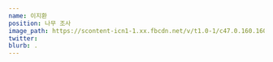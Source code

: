 ```yaml
---
name: 이지환
position: 나무 조사
image_path: https://scontent-icn1-1.xx.fbcdn.net/v/t1.0-1/c47.0.160.160a/p160x160/10354686_10150004552801856_220367501106153455_n.jpg?_nc_cat=1&_nc_ht=scontent-icn1-1.xx&oh=e9b7dc5675edbd92d67eec27f65f0969&oe=5CC35C1E
twitter:
blurb: .
---
```

